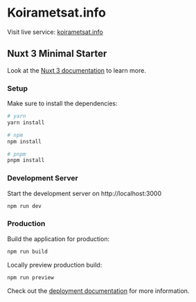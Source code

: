 # Koirametsat.info
Visit live service: [koirametsat.info](https://koirametsat.info)

## Nuxt 3 Minimal Starter

Look at the [Nuxt 3 documentation](https://nuxt.com/docs/getting-started/introduction) to learn more.

### Setup

Make sure to install the dependencies:

```bash
# yarn
yarn install

# npm
npm install

# pnpm
pnpm install
```

### Development Server

Start the development server on http://localhost:3000

```bash
npm run dev
```

### Production

Build the application for production:

```bash
npm run build
```

Locally preview production build:

```bash
npm run preview
```

Check out the [deployment documentation](https://nuxt.com/docs/getting-started/deployment) for more information.
